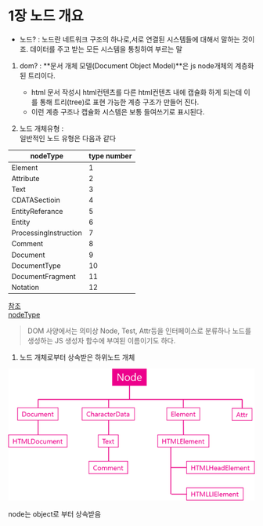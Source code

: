 # 1장 노드 개요

- 노드? : 노드란 네트워크 구조의 하나로,서로 연결된 시스템들에 대해서 말하는 것이죠. 데이터를 주고 받는 모든 시스템을 통칭하여 부르는 말

1. dom? : **문서 개체 모델(Document Object Model)**은 js node개체의 계층화된 트리이다.

    + html 문서 작성시 html컨텐츠를 다른 html컨텐츠 내에 캡슐화 하게 되는데 이를 통해 트리(tree)로 표현 가능한 계층 구조가 만들어 진다.
    + 이런 계층 구조나 캡슐화 시스템은 보통 들여쓰기로 표시된다.

1. 노드 개체유형 :<br>
일반적인 노드 유형은 다음과 같다

nodeType|type number
---|---
Element|1
Attribute|2
Text|3
CDATASectioin|4
EntityReferance|5
Entity|6
ProcessingInstruction|7
Comment|8
Document|9
DocumentType|10
DocumentFragment|11
Notation|12

[참조](http://jsfiddle.net/domenlightenment/YcXGD)<br>
[nodeType](https://developer.mozilla.org/ko/docs/Web/API/Node/nodeType)<br>


> DOM 사양에서는 의미상 Node, Test, Attr등을 인터페이스로 분류하나 노드를 생성하는 JS 생성자 함수에 부여된 이름이기도 하다.

1. 노드 개체로부터 상속받은 하위노드 개체

![노드상속](./imgs/노드%20상속.png)


node는 object로 부터 상속받음
